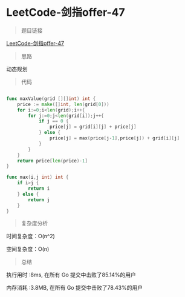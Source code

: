 # LeetCode-剑指offer-47

>题目链接

[LeetCode-剑指offer-47](https://leetcode-cn.com/problems/li-wu-de-zui-da-jie-zhi-lcof/)

> 思路

动态规划

>代码

```go

func maxValue(grid [][]int) int {
    price := make([]int, len(grid[0]))
    for i:=0;i<len(grid);i++{
        for j:=0;j<len(grid[i]);j++{
            if j == 0 {
                price[j] = grid[i][j] + price[j]
            } else {
                price[j] = max(price[j-1],price[j]) + grid[i][j]
            }          
        }
    }
    return price[len(price)-1]
}

func max(i,j int) int {
    if i>j {
        return i
    } else {
        return j
    }
}

```

>复杂度分析

时间复杂度：O(n^2)

空间复杂度：O(n)

>总结

执行用时 :8ms, 在所有 Go 提交中击败了85.14%的用户

内存消耗 :3.8MB, 在所有 Go 提交中击败了78.43%的用户
